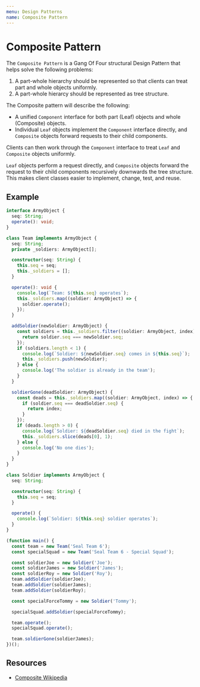 ```yaml
---
menu: Design Patterns
name: Composite Pattern
---
```


# Composite Pattern

The `Composite Pattern` is a Gang Of Four structural Design Pattern that helps solve the following problems:

1. A part-whole hierarchy should be represented so that clients can treat part and whole objects uniformly.
2. A part-whole hierarcy should be represented as tree structure.

The Composite pattern will describe the following:

- A unified `Component` interface for both part (Leaf) objects and whole (Composite) objects.
- Individual `Leaf` objects implement the `Component` interface directly, and `Composite` objects forward requests to their child components.

Clients can then work through the `Component` interface to treat `Leaf` and `Composite` objects uniformly.

`Leaf` objects perform a request directly, and `Composite` objects forward the request to their child components recursively downwards the tree structure. This makes client classes easier to implement, change, test, and reuse.

## Example

```typescript
interface ArmyObject {
  seq: String;
  operate(): void;
}

class Team implements ArmyObject {
  seq: String;
  private _soldiers: ArmyObject[];

  constructor(seq: String) {
    this.seq = seq;
    this._soldiers = [];
  }

  operate(): void {
    console.log(`Team: ${this.seq} operates`);
    this._soldiers.map((soldier: ArmyObject) => {
      soldier.operate();
    });
  }

  addSoldier(newSoldier: ArmyObject) {
    const soldiers = this._soldiers.filter((soldier: ArmyObject, index) => {
      return soldier.seq === newSoldier.seq;
    });
    if (soldiers.length < 1) {
      console.log(`Soldier: ${newSoldier.seq} comes in ${this.seq}`);
      this._soldiers.push(newSoldier);
    } else {
      console.log('The soldier is already in the team');
    }
  }

  soldierGone(deadSoldier: ArmyObject) {
    const deads = this._soldiers.map((soldier: ArmyObject, index) => {
      if (soldier.seq === deadSoldier.seq) {
        return index;
      }
    });
    if (deads.length > 0) {
      console.log(`Soldier: ${deadSoldier.seq} died in the fight`);
      this._soldiers.slice(deads[0], 1);
    } else {
      console.log('No one dies');
    }
  }
}

class Soldier implements ArmyObject {
  seq: String;

  constructor(seq: String) {
    this.seq = seq;
  }

  operate() {
    console.log(`Soldier: ${this.seq} soldier operates`);
  }
}

(function main() {
  const team = new Team('Seal Team 6');
  const specialSquad = new Team('Seal Team 6 - Special Squad');

  const soldierJoe = new Soldier('Joe');
  const soldierJames = new Soldier('James');
  const soldierRoy = new Soldier('Roy');
  team.addSoldier(soldierJoe);
  team.addSoldier(soldierJames);
  team.addSoldier(soldierRoy);

  const specialForceTommy = new Soldier('Tommy');

  specialSquad.addSoldier(specialForceTommy);

  team.operate();
  specialSquad.operate();

  team.soldierGone(soldierJames);
})();
```

## Resources

- [Composite Wikipedia](https://en.wikipedia.org/wiki/Composite_pattern)
